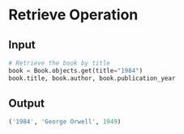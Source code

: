 # Retrieve Operation


## Input

```python
# Retrieve the book by title
book = Book.objects.get(title="1984")
book.title, book.author, book.publication_year
```

## Output
```python
('1984', 'George Orwell', 1949)
```

